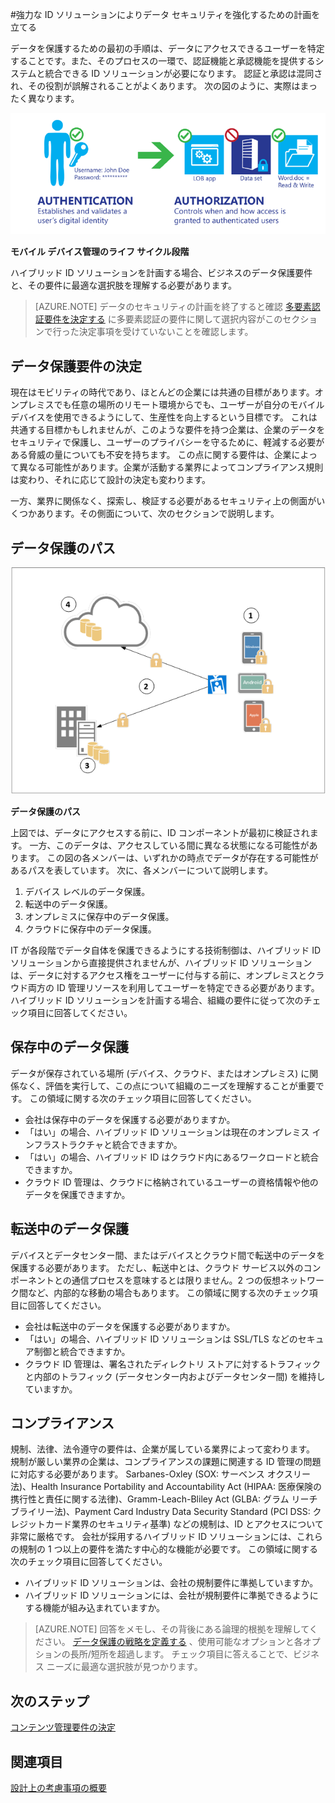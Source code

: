 <properties
    pageTitle="Azure Active Directory ハイブリッド ID の設計上の考慮事項 - データ保護要件の決定 | Microsoft Azure"
    description="ハイブリッド ID ソリューションを計画する場合、ビジネスのデータ保護要件と、その要件に最適な選択肢を特定します。"
    documentationCenter=""
    services="active-directory"
    authors="yuridio"
    manager="stevenpo"
    editor=""/>

<tags
    ms.service="active-directory"
    ms.devlang="na"
    ms.topic="article"
    ms.tgt_pltfrm="na"
    ms.workload="identity" 
    ms.date="11/11/2015"
    ms.author="yuridio"/>

#強力な ID ソリューションによりデータ セキュリティを強化するための計画を立てる

データを保護するための最初の手順は、データにアクセスできるユーザーを特定することです。また、そのプロセスの一環で、認証機能と承認機能を提供するシステムと統合できる ID ソリューションが必要になります。 認証と承認は混同され、その役割が誤解されることがよくあります。 次の図のように、実際はまったく異なります。

![](./media/hybrid-id-design-considerations/mobile-devicemgt-lifecycle.png)
 
**モバイル デバイス管理のライフ サイクル段階**

ハイブリッド ID ソリューションを計画する場合、ビジネスのデータ保護要件と、その要件に最適な選択肢を理解する必要があります。
 
>[AZURE.NOTE]
データのセキュリティの計画を終了すると確認 [多要素認証要件を決定する](active-directory-hybrid-identity-design-considerations-multifactor-auth-requirements.md) に多要素認証の要件に関して選択内容がこのセクションで行った決定事項を受けていないことを確認します。

## データ保護要件の決定
現在はモビリティの時代であり、ほとんどの企業には共通の目標があります。オンプレミスでも任意の場所のリモート環境からでも、ユーザーが自分のモバイル デバイスを使用できるようにして、生産性を向上するという目標です。 これは共通する目標かもしれませんが、このような要件を持つ企業は、企業のデータをセキュリティで保護し、ユーザーのプライバシーを守るために、軽減する必要がある脅威の量についても不安を持ちます。 この点に関する要件は、企業によって異なる可能性があります。企業が活動する業界によってコンプライアンス規則は変わり、それに応じて設計の決定も変わります。 

一方、業界に関係なく、探索し、検証する必要があるセキュリティ上の側面がいくつかあります。その側面について、次のセクションで説明します。

## データ保護のパス

![](./media/hybrid-id-design-considerations/data-protection-paths.png)
 
**データ保護のパス**

上図では、データにアクセスする前に、ID コンポーネントが最初に検証されます。 一方、このデータは、アクセスしている間に異なる状態になる可能性があります。 この図の各メンバーは、いずれかの時点でデータが存在する可能性があるパスを表しています。 次に、各メンバーについて説明します。

1. デバイス レベルのデータ保護。
2. 転送中のデータ保護。
3. オンプレミスに保存中のデータ保護。
4. クラウドに保存中のデータ保護。

IT が各段階でデータ自体を保護できるようにする技術制御は、ハイブリッド ID ソリューションから直接提供されませんが、ハイブリッド ID ソリューションは、データに対するアクセス権をユーザーに付与する前に、オンプレミスとクラウド両方の ID 管理リソースを利用してユーザーを特定できる必要があります。 ハイブリッド ID ソリューションを計画する場合、組織の要件に従って次のチェック項目に回答してください。

## 保存中のデータ保護
データが保存されている場所 (デバイス、クラウド、またはオンプレミス) に関係なく、評価を実行して、この点について組織のニーズを理解することが重要です。 この領域に関する次のチェック項目に回答してください。

- 会社は保存中のデータを保護する必要がありますか。
 - 「はい」の場合、ハイブリッド ID ソリューションは現在のオンプレミス インフラストラクチャと統合できますか。
 - 「はい」の場合、ハイブリッド ID はクラウド内にあるワークロードと統合できますか。
- クラウド ID 管理は、クラウドに格納されているユーザーの資格情報や他のデータを保護できますか。

## 転送中のデータ保護
デバイスとデータセンター間、またはデバイスとクラウド間で転送中のデータを保護する必要があります。 ただし、転送中とは、クラウド サービス以外のコンポーネントとの通信プロセスを意味するとは限りません。2 つの仮想ネットワーク間など、内部的な移動の場合もあります。 この領域に関する次のチェック項目に回答してください。

- 会社は転送中のデータを保護する必要がありますか。
 - 「はい」の場合、ハイブリッド ID ソリューションは SSL/TLS などのセキュア制御と統合できますか。
- クラウド ID 管理は、署名されたディレクトリ ストアに対するトラフィックと内部のトラフィック (データセンター内およびデータセンター間) を維持していますか。


## コンプライアンス
規制、法律、法令遵守の要件は、企業が属している業界によって変わります。 規制が厳しい業界の企業は、コンプライアンスの課題に関連する ID 管理の問題に対応する必要があります。 Sarbanes-Oxley (SOX: サーベンス オクスリー法)、Health Insurance Portability and Accountability Act (HIPAA: 医療保険の携行性と責任に関する法律)、Gramm-Leach-Bliley Act (GLBA: グラム リーチ ブライリー法)、Payment Card Industry Data Security Standard (PCI DSS: クレジットカード業界のセキュリティ基準) などの規制は、ID とアクセスについて非常に厳格です。 会社が採用するハイブリッド ID ソリューションには、これらの規制の 1 つ以上の要件を満たす中心的な機能が必要です。 この領域に関する次のチェック項目に回答してください。

- ハイブリッド ID ソリューションは、会社の規制要件に準拠していますか。
- ハイブリッド ID ソリューションには、会社が規制要件に準拠できるようにする機能が組み込まれていますか。 
 
>[AZURE.NOTE]
回答をメモし、その背後にある論理的根拠を理解してください。 [データ保護の戦略を定義する](active-directory-hybrid-identity-design-considerations-data-protection-strategy.md) 、使用可能なオプションと各オプションの長所/短所を超過します。  チェック項目に答えることで、ビジネス ニーズに最適な選択肢が見つかります。

## 次のステップ
 [コンテンツ管理要件の決定](active-directory-hybrid-identity-design-considerations-contentmgt-requirements.md)


## 関連項目
[設計上の考慮事項の概要](active-directory-hybrid-identity-design-considerations-directory-overview.md)



